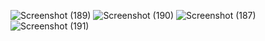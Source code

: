 ![Screenshot (189)](https://github.com/Sweha2004/socialmedia/assets/151902650/ec08ae45-7184-4c97-bdb4-45a0284e1ea2)
![Screenshot (190)](https://github.com/Sweha2004/socialmedia/assets/151902650/eefb0a4a-03b0-4e51-9843-57bdfd38aeca)
![Screenshot (187)](https://github.com/Sweha2004/socialmedia/assets/151902650/41af60f2-ebda-4801-943a-34fa30aa60ba)
![Screenshot (191)](https://github.com/Sweha2004/socialmedia/assets/151902650/f3889f53-0ceb-4a91-b6b7-883c8697f39d)
